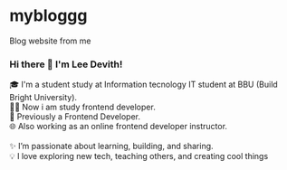 # mybloggg
Blog website from me 
### Hi there 👋 I'm Lee Devith!
🎓 I'm a student study at Information tecnology IT student at BBU (Build Bright University). <br />
🧑‍🏫 Now i am study frontend developer.<br />
💼 Previously a Frontend Developer.<br />
🌐 Also working as an online frontend developer instructor.<br />
<br />
✨ I’m passionate about learning, building, and sharing.<br />
💡 I love exploring new tech, teaching others, and creating cool things
<br />
